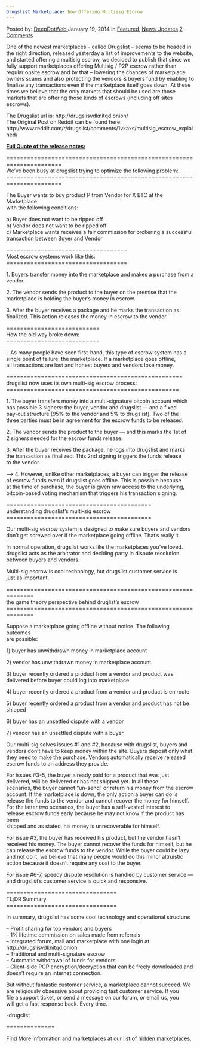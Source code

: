 ```yaml
---
Drugslist Marketplace: Now Offering Multisig Escrow
---
```

<article class="post-listing post-3526 post type-post status-publish format-standard has-post-thumbnail hentry category-deepdot-news category-news-updates tag-drugslist tag-escrow tag-marketplace tag-multisig tag-offering">
    <div class="post-inner">
        <span>Posted by: <a href="https://www.deepdotweb.com/author/admin/" title="">DeepDotWeb </a></span>
    <span>January 19, 2014</span>
    <span>in <a href="https://www.deepdotweb.com/category/deepdot-news/" rel="category tag">Featured</a>, <a href="https://www.deepdotweb.com/category/news-updates/" rel="category tag">News Updates</a></span>
    <span><a href="https://www.deepdotweb.com/2014/01/19/drugslist-marketplace-now-offering-multisig-escrow/#comments">2 Comments</a></span>
    </p>
    <div class="clear"></div>
    <div class="entry">
    <p>One of the newest marketplaces &#8211; called Drugslist &#8211; seems to be headed in the right direction, released yesterday a list of improvements to the website, and started offering a multisig escrow, we decided to publish that since we fully support marketplaces offering Multisig / P2P escrow rather than regular onsite escrow and by that &#8211; lowering the chances of marketplace owners scams and also protecting the vendors &amp; buyers fund by enabling to finalize any transactions even if the marketplace itself goes down. At these times we believe that the only markets that should be used are those markets that are offering those kinds of escrows (including off sites escrows).</p>
    <p>The Drugslist url is: http://drugslisvdknitqd.onion/<br/>
    The Original Post on Reddit can be found here: http://www.reddit.com/r/drugslist/comments/1vkaxs/multisig_escrow_explained/</p>
    <p><span style="text-decoration: underline;"><strong>Full Quote of the release notes:</strong></span></p>
    <p>======================================================================<br/>
    We’ve been busy at drugslist trying to optimize the following problem:<br/>
    ======================================================================</p>
    <p>The Buyer wants to buy product P from Vendor for X BTC at the Marketplace<br/>
    with the following conditions:</p>
    <p>a) Buyer does not want to be ripped off<br/>
    b) Vendor does not want to be ripped off<br/>
    c) Marketplace wants receives a fair commission for brokering a successful<br/>
    transaction between Buyer and Vendor</p>
    <p>===================================<br/>
    Most escrow systems work like this:<br/>
    ===================================</p>
    <p>1. Buyers transfer money into the marketplace and makes a purchase from a<br/>
    vendor.</p>
    <p>2. The vendor sends the product to the buyer on the premise that the<br/>
    marketplace is holding the buyer&#8217;s money in escrow.</p>
    <p>3. After the buyer receives a package and he marks the transaction as<br/>
    finalized. This action releases the money in escrow to the vendor.</p>
    <p>===========================<br/>
    How the old way broke down:<br/>
    ===========================</p>
    <p>&#8211; As many people have seen first-hand, this type of escrow system has a<br/>
    single point of failure: the marketplace. If a marketplace goes offline,<br/>
    all transactions are lost and honest buyers and vendors lose money.</p>
    <p>===================================================<br/>
    drugslist now uses its own multi-sig escrow process:<br/>
    ==================================================</p>
    <p>1. The buyer transfers money into a multi-signature bitcoin account which<br/>
    has possible 3 signers: the buyer, vendor and drugslist &#8212; and a fixed<br/>
    pay-out structure (95% to the vendor and 5% to drugslist). Two of the<br/>
    three parties must be in agreement for the escrow funds to be released.</p>
    <p>2. The vendor sends the product to the buyer &#8212; and this marks the 1st of<br/>
    2 signers needed for the escrow funds release.</p>
    <p>3. After the buyer receives the package, he logs into drugslist and marks<br/>
    the transaction as finalized. This 2nd signing triggers the funds release<br/>
    to the vendor.</p>
    <p>—&gt; 4. However, unlike other marketplaces, a buyer can trigger the release<br/>
    of escrow funds even if drugslist goes offline. This is possible because<br/>
    at the time of purchase, the buyer is given raw access to the underlying,<br/>
    bitcoin-based voting mechanism that triggers his transaction signing.</p>
    <p>==========================================<br/>
    understanding drugslist’s multi-sig escrow<br/>
    ==========================================</p>
    <p>Our multi-sig escrow system is designed to make sure buyers and vendors<br/>
    don’t get screwed over if the marketplace going offline. That’s really it.</p>
    <p>In normal operation, drugslist works like the marketplaces you’ve loved.<br/>
    drugslist acts as the arbitrator and deciding party in dispute resolution<br/>
    between buyers and vendors.</p>
    <p>Multi-sig escrow is cool technology, but drugslist customer service is<br/>
    just as important.</p>
    <p>==============================================================<br/>
    the game theory perspective behind druglist’s escrow<br/>
    ==============================================================</p>
    <p>Suppose a marketplace going offline without notice. The following outcomes<br/>
    are possible:</p>
    <p>1) buyer has unwithdrawn money in marketplace account</p>
    <p>2) vendor has unwithdrawn money in marketplace account</p>
    <p>3) buyer recently ordered a product from a vendor and product was<br/>
    delivered before buyer could log into marketplace</p>
    <p>4) buyer recently ordered a product from a vendor and product is en route</p>
    <p>5) buyer recently ordered a product from a vendor and product has not be<br/>
    shipped</p>
    <p>6) buyer has an unsettled dispute with a vendor</p>
    <p>7) vendor has an unsettled dispute with a buyer</p>
    <p>Our multi-sig solves issues #1 and #2, because with drugslist, buyers and<br/>
    vendors don’t have to keep money within the site. Buyers deposit only what<br/>
    they need to make the purchase. Vendors automatically receive released<br/>
    escrow funds to an address they provide.</p>
    <p>For issues #3-5, the buyer already paid for a product that was just<br/>
    delivered, will be delivered or has not shipped yet. In all these<br/>
    scenarios, the buyer cannot “un-send” or return his money from the escrow<br/>
    account. If the marketplace is down, the only action a buyer can do is<br/>
    release the funds to the vendor and cannot recover the money for himself.<br/>
    For the latter two scenarios, the buyer has a self-vested interest to<br/>
    release escrow funds early because he may not know if the product has been<br/>
    shipped and as stated, his money is unrecoverable for himself.</p>
    <p>For issue #3, the buyer has received his product, but the vendor hasn’t<br/>
    received his money. The buyer cannot recover the funds for himself, but he<br/>
    can release the escrow funds to the vendor. While the buyer could be lazy<br/>
    and not do it, we believe that many people would do this minor altruistic<br/>
    action because it doesn’t require any cost to the buyer.</p>
    <p>For issue #6-7, speedy dispute resolution is handled by customer service —<br/>
    and drugslist’s customer service is quick and responsive.</p>
    <p>================================<br/>
    TL;DR Summary<br/>
    ================================</p>
    <p>In summary, drugslist has some cool technology and operational structure:</p>
    <p>&#8211; Profit sharing for top vendors and buyers<br/>
    &#8211; 1% lifetime commission on sales made from referrals<br/>
    &#8211; Integrated forum, mail and marketplace with one login at<br/>
    http://drugslisvdknitqd.onion<br/>
    &#8211; Traditional and multi-signature escrow<br/>
    &#8211; Automatic withdrawal of funds for vendors<br/>
    &#8211; Client-side PGP encryption/decryption that can be freely downloaded and<br/>
    doesn’t require an internet connection.</p>
    <p>But without fantastic customer service, a marketplace cannot succeed. We<br/>
    are religiously obsessive about providing fast customer service. If you<br/>
    file a support ticket, or send a message on our forum, or email us, you<br/>
    will get a fast response back. Every time.</p>
    <p>-drugslist</p>
    <p>==============</p>
    <p>Find More information and marketplaces at our <a href="http://www.deepdotweb.com/2013/10/28/updated-llist-of-hidden-marketplaces-tor-i2p/" target="_blank">list of hidden marketplaces</a>.</p>
    </div>
    <span style="display:none"><a href="https://www.deepdotweb.com/tag/drugslist/" rel="tag">drugslist</a> <a href="https://www.deepdotweb.com/tag/escrow/" rel="tag">escrow</a> <a href="https://www.deepdotweb.com/tag/marketplace/" rel="tag">marketplace</a> <a href="https://www.deepdotweb.com/tag/multisig/" rel="tag">multisig</a> <a href="https://www.deepdotweb.com/tag/offering/" rel="tag">offering</a></span> <span style="display:none" class="updated">2014-01-19</span>
    <div style="display:none" class="vcard author" itemprop="author" itemscope itemtype="http://schema.org/Person"><strong class="fn" itemprop="name"><a href="https://www.deepdotweb.com/author/admin/" title="Posts by DeepDotWeb" rel="author">DeepDotWeb</a></strong></div>
    </div>
</article>

